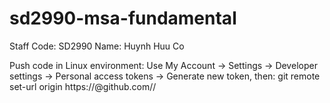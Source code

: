 # sd2990-msa-fundamental

Staff Code: SD2990
Name: Huynh Huu Co

Push  code in Linux environment:
Use My Account → Settings → Developer settings → Personal access tokens → Generate new token, then:
git remote set-url origin https://<token>@github.com/<username>/<repo>
